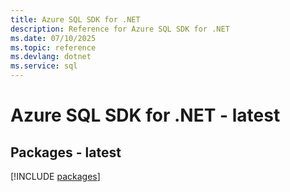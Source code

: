 ```yaml
---
title: Azure SQL SDK for .NET
description: Reference for Azure SQL SDK for .NET
ms.date: 07/10/2025
ms.topic: reference
ms.devlang: dotnet
ms.service: sql
---
```

# Azure SQL SDK for .NET - latest
## Packages - latest
[!INCLUDE [packages](sql-index.md)]